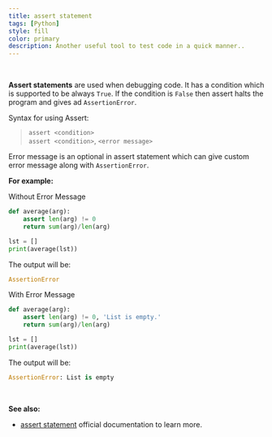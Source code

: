 ```yaml
---
title: assert statement
tags: [Python]
style: fill
color: primary
description: Another useful tool to test code in a quick manner..
---
```


<br>

**Assert statements** are used when debugging code. It has a condition which is supported to be always `True`. If the condition is `False` then assert halts the program and gives ad `AssertionError`.

Syntax for using Assert:

> `assert <condition>` <br> `assert <condition>`, `<error message>`

Error message is an optional in assert statement which can give custom error message along with `AssertionError`.

**For example:**<br>

Without Error Message

```python
def average(arg):
    assert len(arg) != 0
    return sum(arg)/len(arg)

lst = []
print(average(lst))
```

The output will be:

```python
AssertionError
```

With Error Message

```python
def average(arg):
    assert len(arg) != 0, 'List is empty.'
    return sum(arg)/len(arg)

lst = []
print(average(lst))
```

The output will be:

```python
AssertionError: List is empty
```

<br>

**See also:**

- [assert statement](https://docs.python.org/3/reference/simple_stmts.html#grammar-token-assert-stmt)
  official documentation to learn more.
